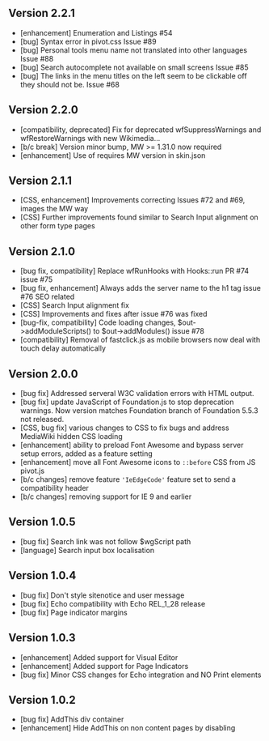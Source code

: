 ## Version 2.2.1
* [enhancement] Enumeration and Listings #54
* [bug] Syntax error in pivot.css Issue #89 
* [bug] Personal tools menu name not translated into other languages Issue #88
* [bug] Search autocomplete not available on small screens Issue #85
* [bug] The links in the menu titles on the left seem to be clickable off they should not be. Issue #68 

## Version 2.2.0
* [compatibility, deprecated] Fix for deprecated wfSuppressWarnings and wfRestoreWarnings with new Wikimedia\...
* [b/c break] Version minor bump, MW >= 1.31.0 now required
* [enhancement] Use of requires MW version in skin.json


## Version 2.1.1

* [CSS, enhancement] Improvements correcting Issues #72 and #69, images the MW way
* [CSS] Further improvements found similar to Search Input alignment on other form type pages

## Version 2.1.0

* [bug fix, compatibility] Replace wfRunHooks with Hooks::run PR #74 issue #75
* [bug fix, enhancement] Always adds the server name to the h1 tag issue #76 SEO related
* [CSS] Search Input alignment fix
* [CSS] Improvements and fixes after issue #76 was fixed
* [bug-fix, compatibility] Code loading changes, $out->addModuleScripts() to $out->addModules() issue #78
* [compatibility] Removal of fastclick.js as mobile browsers now deal with touch delay automatically

## Version 2.0.0

* [bug fix] Addressed serveral W3C validation errors with HTML output.
* [bug fix] update JavaScript of Foundation.js to stop deprecation warnings. Now version matches Foundation branch of Foundation 5.5.3 not released.
* [CSS, bug fix] various changes to CSS to fix bugs and address MediaWiki hidden CSS loading 
* [enhancement] ability to preload Font Awesome and bypass server setup errors, added as a feature setting
* [enhancement] move all Font Awesome icons to `::before` CSS from JS pivot.js
* [b/c changes] remove feature `'IeEdgeCode'` feature set to send a compatibility header
* [b/c changes] removing support for IE 9 and earlier

## Version 1.0.5

* [bug fix] Search link was not follow $wgScript path
* [language] Search input box localisation

## Version 1.0.4

* [bug fix] Don't style sitenotice and user message
* [bug fix] Echo compatibility with Echo REL_1_28 release
* [bug fix] Page indicator margins

## Version 1.0.3

* [enhancement] Added support for Visual Editor
* [enhancement] Added support for Page Indicators
* [bug fix] Minor CSS changes for Echo integration and NO Print elements

## Version 1.0.2

* [bug fix] AddThis div container
* [enhancement] Hide AddThis on non content pages by disabling <script> from running

## Version 1.0.1

* [enhancement] License update on Special:Version
* [bug fix] Echo notification sizing mobile CSS 
* [bug fix][enhancement] Move Echo notification container to page content area
* [enhancement] Echo notification count number hidden when 0

## Version 1.0.0

* Initial release of Pivot skin for MediaWiki
